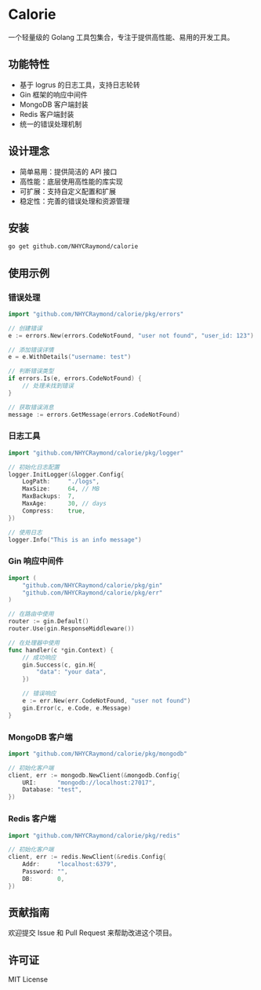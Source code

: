 # Calorie

一个轻量级的 Golang 工具包集合，专注于提供高性能、易用的开发工具。

## 功能特性

- 基于 logrus 的日志工具，支持日志轮转
- Gin 框架的响应中间件
- MongoDB 客户端封装
- Redis 客户端封装
- 统一的错误处理机制

## 设计理念

- 简单易用：提供简洁的 API 接口
- 高性能：底层使用高性能的库实现
- 可扩展：支持自定义配置和扩展
- 稳定性：完善的错误处理和资源管理

## 安装

```bash
go get github.com/NHYCRaymond/calorie
```

## 使用示例

### 错误处理

```go
import "github.com/NHYCRaymond/calorie/pkg/errors"

// 创建错误
e := errors.New(errors.CodeNotFound, "user not found", "user_id: 123")

// 添加错误详情
e = e.WithDetails("username: test")

// 判断错误类型
if errors.Is(e, errors.CodeNotFound) {
    // 处理未找到错误
}

// 获取错误消息
message := errors.GetMessage(errors.CodeNotFound)
```

### 日志工具

```go
import "github.com/NHYCRaymond/calorie/pkg/logger"

// 初始化日志配置
logger.InitLogger(&logger.Config{
    LogPath:     "./logs",
    MaxSize:     64, // MB
    MaxBackups:  7,
    MaxAge:      30, // days
    Compress:    true,
})

// 使用日志
logger.Info("This is an info message")
```

### Gin 响应中间件

```go
import (
    "github.com/NHYCRaymond/calorie/pkg/gin"
    "github.com/NHYCRaymond/calorie/pkg/err"
)

// 在路由中使用
router := gin.Default()
router.Use(gin.ResponseMiddleware())

// 在处理器中使用
func handler(c *gin.Context) {
    // 成功响应
    gin.Success(c, gin.H{
        "data": "your data",
    })

    // 错误响应
    e := err.New(err.CodeNotFound, "user not found")
    gin.Error(c, e.Code, e.Message)
}
```

### MongoDB 客户端

```go
import "github.com/NHYCRaymond/calorie/pkg/mongodb"

// 初始化客户端
client, err := mongodb.NewClient(&mongodb.Config{
    URI:      "mongodb://localhost:27017",
    Database: "test",
})
```

### Redis 客户端

```go
import "github.com/NHYCRaymond/calorie/pkg/redis"

// 初始化客户端
client, err := redis.NewClient(&redis.Config{
    Addr:     "localhost:6379",
    Password: "",
    DB:       0,
})
```

## 贡献指南

欢迎提交 Issue 和 Pull Request 来帮助改进这个项目。

## 许可证

MIT License 